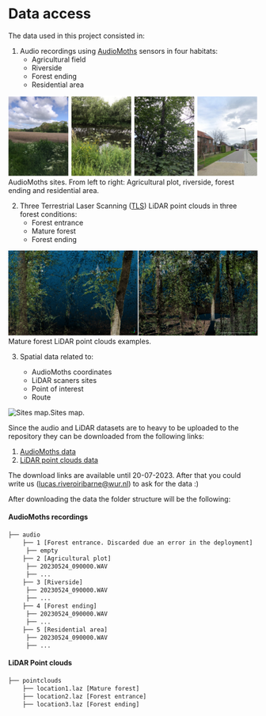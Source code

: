 # Data access

The data used in this project consisted in:

1.	Audio recordings using [AudioMoths](https://www.openacousticdevices.info/audiomoth) sensors in four habitats:
	-	Agricultural field
	-	Riverside
	-	Forest ending
	-	Residential area

![AudioMoths sites. From left to right: Agricultural plot, riverside, forest ending and residential area.](https://github.com/LRiveroIribarne/IDV_RSGIC_BBOXGroup1/blob/4369dc72e79f4c7eac8cb44442f43e0fddd62c80/imgs/audiomoths_sites.png)AudioMoths sites. From left to right: Agricultural plot, riverside, forest ending and residential area.
	
2.	Three Terrestrial Laser Scanning ([TLS](https://www.wur.nl/en/research-results/chair-groups/environmental-sciences/laboratory-of-geo-information-science-and-remote-sensing/research/sensing-measuring/terrestrial-laser-scanning-research.htm)) LiDAR point clouds in three forest conditions:
	-	Forest entrance
	-	Mature forest
	-	Forest ending

![Mature forest LiDAR point clouds examples.](https://github.com/LRiveroIribarne/IDV_RSGIC_BBOXGroup1/blob/877525c9575d31ac824eaf4f3b9f38b13ee87f3b/imgs/example_point_cloud.png)Mature forest LiDAR point clouds examples.

3. Spatial data related to:

	-	AudioMoths coordinates
	-	LiDAR scaners sites
	-	Point of interest
	-	Route
		
![Sites map.](https://github.com/LRiveroIribarne/IDV_RSGIC_BBOXGroup1/blob/19ea7b354e19487c91ab2925ec59605304a8512a/imgs/sites_map.png)Sites map.

Since the audio and LiDAR datasets are to heavy to be uploaded to the repository they can be downloaded from the following links:

1. [AudioMoths data](https://filesender.surf.nl/?s=download&token=60f94db8-51c9-4e57-bc8d-d11d29f8c507)
2. [LiDAR point clouds data](https://filesender.surf.nl/?s=download&token=4cdf413d-af36-4fcd-8eab-d3ca4acb10d7)

The download links are available until 20-07-2023. After that you could write us (lucas.riveroiribarne@wur.nl) to ask for the data :)

After downloading the data the folder structure will be the following:

####  AudioMoths recordings
```
├── audio
    ├── 1 [Forest entrance. Discarded due an error in the deployment]
     ├── empty 
    ├── 2 [Agricultural plot]
     ├── 20230524_090000.WAV
     ├── ...
    ├── 3 [Riverside]
     ├── 20230524_090000.WAV
     ├── ...
    ├── 4 [Forest ending]
     ├── 20230524_090000.WAV
     ├── ...
    ├── 5 [Residential area]
     ├── 20230524_090000.WAV
     ├── ...          
```
####  LiDAR Point clouds
```
├── pointclouds
    ├── location1.laz [Mature forest]
    ├── location2.laz [Forest entrance]
    ├── location3.laz [Forest ending]      
```
